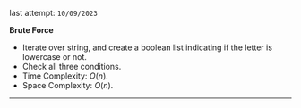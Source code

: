 last attempt: `10/09/2023`

**Brute Force**
- Iterate over string, and create a boolean list indicating if the letter is lowercase or not. 
- Check all three conditions. 
- Time Complexity: $O(n)$. 
- Space Complexity: $O(n)$. 

---

